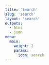 ```yaml
---
title: 'Search'
slug: 'search'
layout: 'search'
outputs:
  - html
  - json
menu:
  main:
    weight: 2
    params:
      icon: search
---
```

